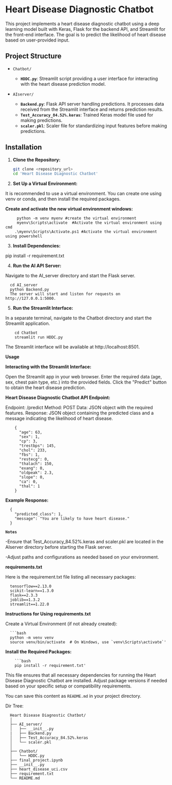 # Heart Disease Diagnostic Chatbot

This project implements a heart disease diagnostic chatbot using a deep learning model built with Keras, Flask for the backend API, and Streamlit for the front-end interface. The goal is to predict the likelihood of heart disease based on user-provided input.

## Project Structure

- `Chatbot/`
  - **`HDDC.py`**: Streamlit script providing a user interface for interacting with the heart disease prediction model.

- `AIserver/`
  - **`Backend.py`**: Flask API server handling predictions. It processes data received from the Streamlit interface and returns prediction results.
  - **`Test_Accuracy_84.52%.keras`**: Trained Keras model file used for making predictions.
  - **`scaler.pkl`**: Scaler file for standardizing input features before making predictions.

## Installation

1. **Clone the Repository:**

   ```bash
   git clone <repository_url>
   cd 'Heart Disease Diagnostic Chatbot'
2. **Set Up a Virtual Environment:**

It is recommended to use a virtual environment. You can create one using venv or conda, and then install the required packages.

**Create and activate the new virtual environment windows:**

         python -m venv myenv #create the virtual environment
         myenv\Scripts\activate  #Activate the virtual environment using cmd
        .\myenv\Scripts\Activate.ps1 #Activate the virtual environment using powershell


          
  
3. **Install Dependencies:**


pip install -r requirement.txt

4. **Run the AI API Server:**

Navigate to the AI_server directory and start the Flask server.


      cd AI_server
      python Backend.py
      The server will start and listen for requests on http://127.0.0.1:5000.

5. **Run the Streamlit Interface:**

In a separate terminal, navigate to the Chatbot directory and start the Streamlit application.


        cd Chatbot
        streamlit run HDDC.py
The Streamlit interface will be available at http://localhost:8501.

**Usage**

**Interacting with the Streamlit Interface:**

Open the Streamlit app in your web browser.
Enter the required data (age, sex, chest pain type, etc.) into the provided fields.
Click the "Predict" button to obtain the heart disease prediction.

**Heart Disease Diagnostic Chatbot API Endpoint:**

Endpoint: /predict
Method: POST
Data: JSON object with the required features.
Response: JSON object containing the predicted class and a message indicating the likelihood of heart disease.

     
        {
          "age": 63,
          "sex": 1,
          "cp": 3,
          "trestbps": 145,
          "chol": 233,
          "fbs": 1,
          "restecg": 0,
          "thalach": 150,
          "exang": 0,
          "oldpeak": 2.3,
          "slope": 0,
          "ca": 0,
          "thal": 1
        }
 

**Example Response:**


      {
        "predicted_class": 1,
        "message": "You are likely to have heart disease."
      }

**`Notes`**

  -Ensure that Test_Accuracy_84.52%.keras and scaler.pkl are located in the AIserver directory before starting the Flask server.
  
  -Adjust paths and configurations as needed based on your environment.
  
**requirements.txt**

Here is the requirement.txt file listing all necessary packages:
   
      tensorflow==2.13.0
      scikit-learn==1.3.0
      flask==2.3.3
      joblib==1.3.2
      streamlit==1.22.0

**Instructions for Using requirements.txt**

Create a Virtual Environment (if not already created):

      ```bash
      python -m venv venv
      source venv/bin/activate  # On Windows, use `venv\Scripts\activate`'
      
**Install the Required Packages:**

        ```bash
        pip install -r requirement.txt'
This file ensures that all necessary dependencies for running the Heart Disease Diagnostic Chatbot are installed. Adjust package versions if needed based on your specific setup or compatibility requirements.



You can save this content as `README.md` in your project directory.



Dir Tree:

      Heart Disease Diagnostic Chatbot/
      │
      ├── AI_server/
      │   ├── __init__.py
      |   ├── Backend.py
      │   ├── Test_Accuracy_84.52%.keras
      │   └── scaler.pkl
      │
      ├── Chatbot/
      │   └── HDDC.py
      ├── final_project.ipynb  
      ├── __init__.py
      ├── heart_disease_uci.csv
      ├── requirement.txt
      └── README.md

